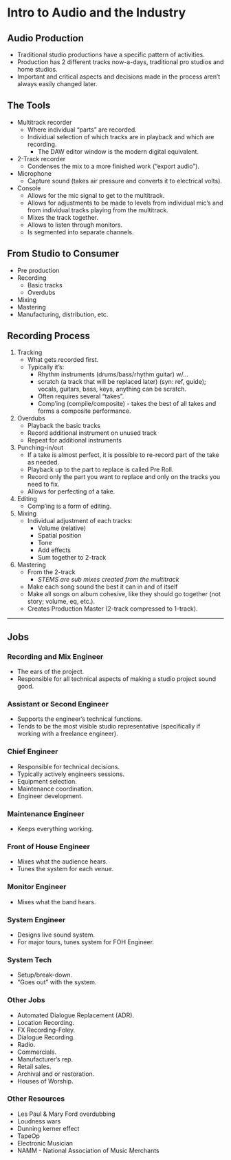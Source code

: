 # Intro to Audio and the Industry

## Audio Production

- Traditional studio productions have a specific pattern of activities.
- Production has 2 different tracks now-a-days, traditional pro studios and home studios.
- Important and critical aspects and decisions made in the process aren’t always easily changed later.

## The Tools

- Multitrack recorder
	- Where individual “parts” are recorded.
	- Individual selection of which tracks are in playback and which are recording.
		- The DAW editor window is the modern digital equivalent.
- 2-Track recorder
	- Condenses the mix to a more finished work (“export audio”).
- Microphone
	- Capture sound (takes air pressure and converts it to electrical volts).
- Console
	- Allows for the mic signal to get to the multitrack.
	- Allows for adjustments to be made to levels from individual mic’s and from individual tracks playing from the multitrack.
	- Mixes the track together.
	- Allows to listen through monitors.
	- Is segmented into separate channels.

## From Studio to Consumer

- Pre production
- Recording
	- Basic tracks
	- Overdubs
- Mixing
- Mastering
- Manufacturing, distribution, etc.

## Recording Process

1. Tracking
	- What gets recorded first.
	- Typically it’s:
		- Rhythm instruments (drums/bass/rhythm guitar) w/…
		- scratch (a track that will be replaced later) (syn: ref, guide); vocals, guitars, bass, keys, anything can be scratch.
		- Often requires several “takes”.
		- Comp’ing (compile/composite) - takes the best of all takes and forms a composite performance.
2. Overdubs
	- Playback the basic tracks
	- Record additional instrument on unused track
	- Repeat for additional instruments
3. Punching-in/out
	- If a take is almost perfect, it is possible to re-record part of the take as needed.
	- Playback up to the part to replace is called Pre Roll.
	- Record only the part you want to replace and only on the tracks you need to fix.
	- Allows for perfecting of a take.
4. Editing
	- Comp’ing is a form of editing.
5. Mixing
	- Individual adjustment of each tracks:
		- Volume (relative)
		- Spatial position
		- Tone
		- Add effects
		- Sum together to 2-track
6. Mastering
	- From the 2-track
		- *STEMS are sub mixes created from the multitrack*
	- Make each song sound the best it can in and of itself
	- Make all songs on album cohesive, like they should go together (not story; volume, eq, etc.).
	- Creates Production Master (2-track compressed to 1-track).

---
## Jobs
### Recording and Mix Engineer

- The ears of the project.
- Responsible for all technical aspects of making a studio project sound good.

### Assistant or Second Engineer

- Supports the engineer’s technical functions.
- Tends to be the most visible studio representative (specifically if working with a freelance engineer).

### Chief Engineer

- Responsible for technical decisions.
- Typically actively engineers sessions.
- Equipment selection.
- Maintenance coordination.
- Engineer development.

### Maintenance Engineer

- Keeps everything working.

### Front of House Engineer

- Mixes what the audience hears.
- Tunes the system for each venue.

### Monitor Engineer

- Mixes what the band hears.

### System Engineer

- Designs live sound system.
- For major tours, tunes system for FOH Engineer.

### System Tech

- Setup/break-down.
- “Goes out” with the system.

### Other Jobs

- Automated Dialogue Replacement (ADR).
- Location Recording.
- FX Recording-Foley.
- Dialogue Recording.
- Radio.
- Commercials.
- Manufacturer’s rep.
- Retail sales.
- Archival and or restoration.
- Houses of Worship.

### Other Resources

- Les Paul & Mary Ford overdubbing
- Loudness wars
- Dunning kerner effect
- TapeOp
- Electronic Musician
- NAMM - National Association of Music Merchants
